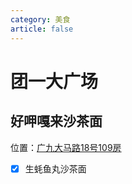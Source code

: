 ```yaml
---
category: 美食
article: false
---
```


# 团一大广场

## 好呷嘎来沙茶面

<i class="fa-solid fa-location-dot"></i> 位置：<a href="https://ditu.amap.com/place/B0I36A6Y5S" target="_blank">广九大马路18号109房</a>

- [x] 生蚝鱼丸沙茶面